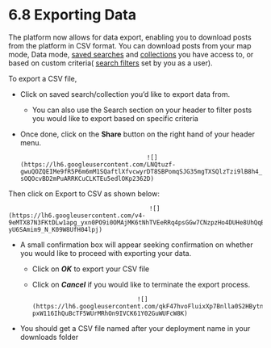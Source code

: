 # 6.8 Exporting Data

The platform now allows for data export, enabling you to download posts from the platform in CSV format. You can download posts from your map mode, Data mode, [saved searches](../7.-analysing-data-on-your-deployment/7.1-saved-searches.md) and [collections](../7.-analysing-data-on-your-deployment/7.2-collections.md) you have access to, or based on custom criteria\( [search filters](6.2-filtering-posts.md) set by you as a user\).

To export a CSV file,

* Click on saved search/collection you’d like to export data from.
  * You can also use the Search section on your header to filter posts you would like to export based on specific criteria
* Once done, click on the **Share** button on the right hand of your header menu.

                                         ![](https://lh6.googleusercontent.com/LNQtuzf-gwuQOZQEIMe9fR5P6m6mM1SQaftlXfvcwyrDT8SBPomqSJG35mgTXSQlzTzi9lB8h4_npxRXwkt2xqNC3828jnMguW4-sOQOcvBD2mPuARRKCuCLKTEu5edlOKp2362D)

Then click on Export to CSV as shown below:

                                           ![](https://lh6.googleusercontent.com/v4-9eMTX87N3FKtDLw1apg_yxn0PO9i0OMAjMK6tNhTVEeRRq4psGGw7CNzpzHo4DUHe8UhQqBLSYJHD0H2_OwK794cU12WRV68d40x4bE5NNG-yU6SAmim9_N_K09W8UfH04lpj)

* A small confirmation box will appear seeking confirmation on whether you would like to proceed with exporting your data.

  * Click on _**OK**_ to export your CSV file
  * Click on _**Cancel**_ if you would like to terminate the export process.

                                     ![](https://lh6.googleusercontent.com/qkF47hvoFluixXp7Bnlla0S2HBytn26ST98LyzllP4Ex9Ak8XrX3Zxiy1KRKQS7FcCfvh0poIudh24S7oAaRRsCNWc0da-pxW116IhQuBcTF5WUrMRhOn9IVCK61Y02GuWUFcW8K)

* You should get a CSV file named after your deployment name in your downloads folder

